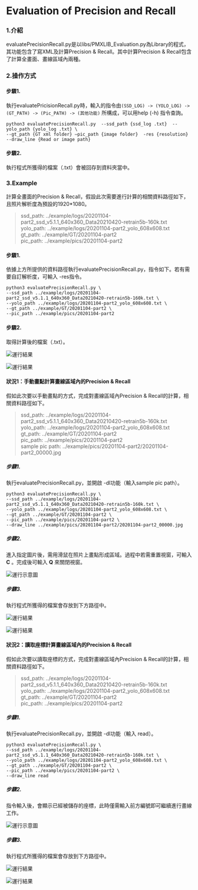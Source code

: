 # Evaluation of Precision and Recall

### 1.介紹
evaluatePrecisionRecall.py是以libs/PMXLIB_Evaluation.py為Library的程式，其功能包含了寫XML及計算Precision & Recall。其中計算Precision & Recall包含了計算全畫面、畫線區域內兩種。

### 2.操作方式
#### 步驟1.
執行evaluatePricisionRecall.py時，輸入的指令由`(SSD_LOG) -> (YOLO_LOG) -> (GT_PATH) -> (Pic_PATH) -> (其他功能)` 所構成，可以用help (-h) 指令查詢。
```
python3 evaluatePrecisionRecall.py  --ssd_path {ssd_log .txt}  --yolo_path {yolo_log .txt} \
--gt_path {GT xml folder} –pic_path {image folder}  -res {resolution} --draw_line {Read or image path}
```

#### 步驟2.
執行程式所獲得的檔案（.txt）會被回存到資料夾當中。

### 3.Example
計算全畫面的Precision & Recall，假設此次需要進行計算的相關資料路徑如下，且照片解析度為預設的1920*1080。
>ssd_path: ../example/logs/20201104-part2_ssd_v5.1.1_640x360_Data20210420-retrain5b-160k.txt  
>yolo_path: ../example/logs/20201104-part2_yolo_608x608.txt  
>gt_path: ../example/GT/20201104-part2  
>pic_path: ../example/pics/20201104-part2 

#### 步驟1.
依據上方所提供的資料路徑執行evaluatePrecisionRecall.py，指令如下。若有需要自訂解析度，可輸入 -res指令。
```
python3 evaluatePrecisionRecall.py \
--ssd_path ../example/logs/20201104-part2_ssd_v5.1.1_640x360_Data20210420-retrain5b-160k.txt \
--yolo_path ../example/logs/20201104-part2_yolo_608x608.txt \
--gt_path ../example/GT/20201104-part2 \
--pic_path ../example/pics/20201104-part2 
```

#### 步驟2.
取得計算後的檔案（.txt）。

![運行結果](example/images/example_evaluatePrecisionRecall_2.png)

![運行結果](example/images/example_evaluationPrecisionRecall_8.png)

#### 狀況1：手動畫點計算畫線區域內的Precision & Recall
假如此次要以手動畫點的方式，完成對畫線區域內Precision & Recall的計算，相關資料路徑如下。
>ssd_path: ../example/logs/20201104-part2_ssd_v5.1.1_640x360_Data20210420-retrain5b-160k.txt  
>yolo_path: ../example/logs/20201104-part2_yolo_608x608.txt  
>gt_path: ../example/GT/20201104-part2  
>pic_path: ../example/pics/20201104-part2  
>sample pic path: ../example/pics/20201104-part2/20201104-part2_00000.jpg  

##### 步驟1.
執行evaluatePrecisionRecall.py，並開啟 -dl功能（輸入sample pic path）。
```
python3 evaluatePrecisionRecall.py \
--ssd_path ../example/logs/20201104-part2_ssd_v5.1.1_640x360_Data20210420-retrain5b-160k.txt \
--yolo_path ../example/logs/20201104-part2_yolo_608x608.txt \
--gt_path ../example/GT/20201104-part2 \
--pic_path ../example/pics/20201104-part2 \
--draw_line ../example/pics/20201104-part2/20201104-part2_00000.jpg  
```

##### 步驟2.
進入指定圖片後，需用滑鼠在照片上畫點形成區域。過程中若需重置視窗，可輸入 **C** 。完成後可輸入 **Q** 來關閉視窗。

![運行示意圖](example/images/example_evaluatePrecisionRecall_3.png)

##### 步驟3.
執行程式所獲得的檔案會存放到下方路徑中。

![運行結果](example/images/example_evaluatePrecisionRecall_4.png)

![運行結果](example/images/example_evaluatePrecisionRecall_5.png)

#### 狀況2：讀取座標計算畫線區域內的Precision & Recall
假如此次要以讀取座標的方式，完成對畫線區域內Precision & Recall的計算，相關資料路徑如下。
>ssd_path: ../example/logs/20201104-part2_ssd_v5.1.1_640x360_Data20210420-retrain5b-160k.txt  
>yolo_path: ../example/logs/20201104-part2_yolo_608x608.txt  
>gt_path: ../example/GT/20201104-part2  
>pic_path: ../example/pics/20201104-part2  

##### 步驟1.
執行evaluatePrecisionRecall.py，並開啟 -dl功能（輸入 read）。
```
python3 evaluatePrecisionRecall.py \
--ssd_path ../example/logs/20201104-part2_ssd_v5.1.1_640x360_Data20210420-retrain5b-160k.txt \
--yolo_path ../example/logs/20201104-part2_yolo_608x608.txt \
--gt_path ../example/GT/20201104-part2 \
--pic_path ../example/pics/20201104-part2 \
--draw_line read
```

##### 步驟2.
指令輸入後，會顯示已經被儲存的座標，此時僅需輸入前方編號即可繼續進行畫線工作。

![運行示意圖](example/images/example_evaluatePrecisionRecall_6.png)

##### 步驟3.
執行程式所獲得的檔案會存放到下方路徑中。

![運行結果](example/images/example_evaluatePrecisionRecall_4.png)

![運行結果](example/images/example_evaluatePrecisionRecall_7.png)

